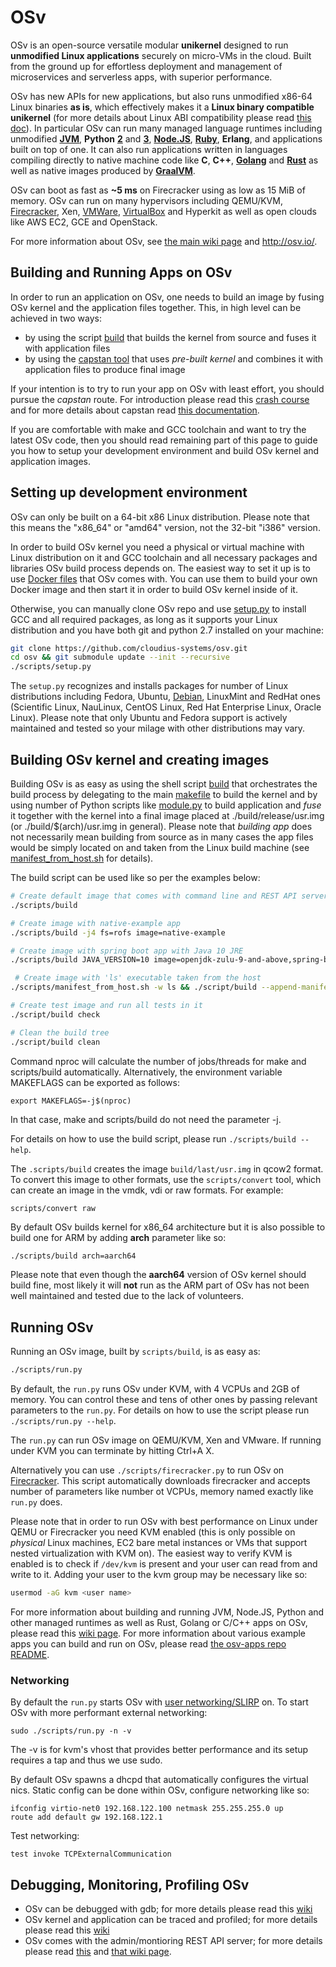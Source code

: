 # OSv

OSv is an open-source versatile modular **unikernel** designed to run **unmodified
Linux applications** securely on micro-VMs in the cloud. Built from
the ground up for effortless deployment and management of microservices
and serverless apps, with superior performance.

OSv has new APIs for new applications, but also runs unmodified x86-64 Linux
binaries **as is**, which effectively makes it a **Linux binary compatible unikernel**
(for more details about Linux ABI compatibility please read
[this doc](https://github.com/cloudius-systems/osv/wiki/OSv-Linux-ABI-Compatibility)).
In particular OSv can run many managed language runtimes including unmodified
[**JVM**](https://github.com/cloudius-systems/osv-apps/tree/master/java-example),
**Python** [**2**](https://github.com/cloudius-systems/osv-apps/tree/master/python2x) and
[**3**](https://github.com/cloudius-systems/osv-apps/tree/master/python3x),
[**Node.JS**](https://github.com/cloudius-systems/osv-apps/tree/master/node-from-host),
[**Ruby**](https://github.com/cloudius-systems/osv-apps/tree/master/ruby-example), **Erlang**, and applications built on top of one.
It can also run applications written in languages compiling directly to native machine code like
**C**, **C++**, [**Golang**](https://github.com/cloudius-systems/osv-apps/tree/master/golang-httpserver)
and [**Rust**](https://github.com/cloudius-systems/osv-apps/tree/master/rust-httpserver) as well as native images produced
by [**GraalVM**](https://github.com/cloudius-systems/osv-apps/tree/master/graalvm-example).

OSv can boot as fast as **~5 ms** on Firecracker using as low as 15 MiB of memory.
OSv can run on many hypervisors including QEMU/KVM,
[Firecracker](https://github.com/cloudius-systems/osv/wiki/Running-OSv-on-Firecracker),
Xen, [VMWare](https://github.com/cloudius-systems/osv/wiki/Running-OSv-on-VMware-ESXi),
[VirtualBox](https://github.com/cloudius-systems/osv/wiki/Running-OSv-on-VirtualBox) and
Hyperkit as well as open clouds like AWS EC2, GCE and OpenStack.

For more information about OSv, see [the main wiki page](https://github.com/cloudius-systems/osv/wiki)
and http://osv.io/.

## Building and Running Apps on OSv

In order to run an application on OSv, one needs to build an image by fusing OSv kernel and
the application files together. This, in high level can be achieved in two ways:
- by using the script [build](https://github.com/cloudius-systems/osv/blob/master/scripts/build)
 that builds the kernel from source and fuses it with application files
- by using the [capstan tool](https://github.com/cloudius-systems/capstan) that uses *pre-built kernel*
 and combines it with application files to produce final image

If your intention is to try to run your app on OSv with least effort, you should pursue the *capstan*
route. For introduction please read this [crash course](https://github.com/cloudius-systems/osv/wiki/Build-and-run-apps-on-OSv-using-Capstan)
and for more details about capstan read [this documentation](https://github.com/cloudius-systems/capstan#documentation).

If you are comfortable with make and GCC toolchain and want to try the latest OSv code, then you should
read remaining part of this page to guide you how to setup your development environment and build OSv kernel
and application images.

## Setting up development environment

OSv can only be built on a 64-bit x86 Linux distribution. Please note that
this means the "x86_64" or "amd64" version, not the 32-bit "i386" version.

In order to build OSv kernel you need a physical or virtual machine with Linux distribution on it and GCC toolchain and
all necessary packages and libraries OSv build process depends on. The easiest way to set it up is to use 
[Docker files](https://github.com/cloudius-systems/osv/tree/master/docker#docker-osv-builder) that OSv comes with.
You can use them to build your own Docker image and then start it in order to build OSv kernel inside of it.

Otherwise, you can manually clone OSv repo and use [setup.py](https://github.com/cloudius-systems/osv/blob/master/scripts/setup.py)
to install GCC and all required packages, as long as it supports your Linux distribution and you have both git and python 2.7 installed on your machine:
```bash
git clone https://github.com/cloudius-systems/osv.git
cd osv && git submodule update --init --recursive
./scripts/setup.py
```

The ```setup.py``` recognizes and installs packages for number of Linux distributions including Fedora, Ubuntu, [Debian](https://github.com/cloudius-systems/osv/wiki/Building-OSv-on-Debian-stable), LinuxMint and RedHat ones (Scientific Linux, NauLinux, CentOS Linux, Red Hat Enterprise Linux, Oracle Linux). Please note that only Ubuntu and Fedora support is actively maintained and tested so your milage with other distributions may vary. 

## Building OSv kernel and creating images

Building OSv is as easy as using the shell script [build](https://github.com/cloudius-systems/osv/blob/master/scripts/build)
that orchestrates the build process by delegating to the main [makefile](https://github.com/cloudius-systems/osv/blob/master/Makefile)
to build the kernel and by using number of Python scripts like [module.py](https://github.com/cloudius-systems/osv/blob/master/scripts/module.py) to build application and *fuse* it together with the kernel
into a final image placed at ./build/release/usr.img (or ./build/$(arch)/usr.img in general). Please note that *building app* does
not necessarily mean building from source as in many cases the app files would be simply located on and taken from the Linux build machine
(see [manifest_from_host.sh](https://github.com/cloudius-systems/osv/blob/master/scripts/manifest_from_host.sh) for details).

The build script can be used like so per the examples below:
```bash
# Create default image that comes with command line and REST API server
./scripts/build 

# Create image with native-example app
./scripts/build -j4 fs=rofs image=native-example   

# Create image with spring boot app with Java 10 JRE
./scripts/build JAVA_VERSION=10 image=openjdk-zulu-9-and-above,spring-boot-example

 # Create image with 'ls' executable taken from the host
./scripts/manifest_from_host.sh -w ls && ./script/build --append-manifest                  

# Create test image and run all tests in it
./script/build check                               

# Clean the build tree
./script/build clean                               
```

Command nproc will calculate the number of jobs/threads for make and scripts/build automatically.
Alternatively, the environment variable MAKEFLAGS can be exported as follows:

```
export MAKEFLAGS=-j$(nproc)
```

In that case, make and scripts/build do not need the parameter -j.

For details on how to use the build script, please run ```./scripts/build --help```.

The ```.scripts/build``` creates the image ```build/last/usr.img``` in qcow2 format.
To convert this image to other formats, use the ```scripts/convert```
tool, which can create an image in the vmdk, vdi or raw formats.
For example:

```
scripts/convert raw
```

By default OSv builds kernel for x86_64 architecture but it is also possible to build one for ARM by adding **arch** parameter like so:
```bash
./scripts/build arch=aarch64
```
Please note that even though the **aarch64** version of OSv kernel should build fine, most likely it will **not** run as the ARM part of OSv has not been well maintained and tested due to the lack of volunteers. 

## Running OSv

Running an OSv image, built by ```scripts/build```, is as easy as:
```bash
./scripts/run.py
``` 

By default, the ```run.py``` runs OSv under KVM, with 4 VCPUs and 2GB of memory. You can control these and tens of other ones by passing relevant parameters to the ```run.py```. For details on how to use the script please run ```./scripts/run.py --help```.

The ```run.py``` can run OSv image on QEMU/KVM, Xen and VMware. If running under KVM you can terminate by hitting Ctrl+A X.

Alternatively you can use ```./scripts/firecracker.py``` to run OSv on [Firecracker](https://firecracker-microvm.github.io/). This script automatically downloads firecracker and accepts number of parameters like number ot VCPUs, memory named exactly like ```run.py``` does.

Please note that in order to run OSv with best performance on Linux under QEMU or Firecracker you need KVM enabled (this is only possible on *physical* Linux machines, EC2 bare metal instances or VMs that support nested virtualization with KVM on). The easiest way to verify KVM is enabled is to check if ```/dev/kvm``` is present and your user can read from and write to it. Adding your user to the kvm group may be necessary like so:
```bash
usermod -aG kvm <user name>
```

For more information about building and running JVM, Node.JS, Python and other managed runtimes as well as Rust, Golang or C/C++ apps on OSv, please read this [wiki page](https://github.com/cloudius-systems/osv/wiki#running-your-application-on-osv). For more information about various example apps you can build and run on OSv, please read [the osv-apps repo README](https://github.com/cloudius-systems/osv-apps#osv-applications).

### Networking

By default the ```run.py```  starts OSv with [user networking/SLIRP](https://wiki.qemu.org/Documentation/Networking#User_Networking_.28SLIRP.29) on. To start OSv with more performant external networking:

```
sudo ./scripts/run.py -n -v
```

The -v is for kvm's vhost that provides better performance
and its setup requires a tap and thus we use sudo.

By default OSv spawns a dhcpd that automatically configures the virtual nics.
Static config can be done within OSv, configure networking like so:

```
ifconfig virtio-net0 192.168.122.100 netmask 255.255.255.0 up
route add default gw 192.168.122.1
```

Test networking:

```
test invoke TCPExternalCommunication
```

## Debugging, Monitoring, Profiling OSv 

- OSv can be debugged with gdb; for more details please read this [wiki](https://github.com/cloudius-systems/osv/wiki/Debugging-OSv)
- OSv kernel and application can be traced and profiled; for more details please read this [wiki](https://github.com/cloudius-systems/osv/wiki/Trace-analysis-using-trace.py)
- OSv comes with the admin/montioring REST API server; for more details please read [this](https://github.com/cloudius-systems/osv/wiki/Command-Line-Interface-(CLI)) and [that wiki page](https://github.com/cloudius-systems/osv/wiki/Using-OSv-REST-API).
